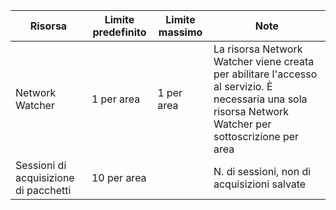 | Risorsa | Limite predefinito | Limite massimo | Note |
| --- | --- | --- | --- |
| Network Watcher | 1 per area  | 1 per area |  La risorsa Network Watcher viene creata per abilitare l'accesso al servizio. È necessaria una sola risorsa Network Watcher per sottoscrizione per area |
| Sessioni di acquisizione di pacchetti |10 per area | |N. di sessioni, non di acquisizioni salvate |
